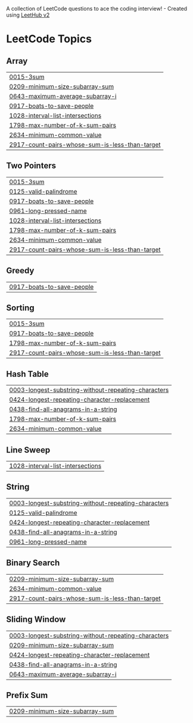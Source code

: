 A collection of LeetCode questions to ace the coding interview! - Created using [LeetHub v2](https://github.com/arunbhardwaj/LeetHub-2.0)
<!---LeetCode Topics Start-->
# LeetCode Topics
## Array
|  |
| ------- |
| [0015-3sum](https://github.com/welidemezene/leetcode_algorithm_problem/tree/master/0015-3sum) |
| [0209-minimum-size-subarray-sum](https://github.com/welidemezene/leetcode_algorithm_problem/tree/master/0209-minimum-size-subarray-sum) |
| [0643-maximum-average-subarray-i](https://github.com/welidemezene/leetcode_algorithm_problem/tree/master/0643-maximum-average-subarray-i) |
| [0917-boats-to-save-people](https://github.com/welidemezene/leetcode_algorithm_problem/tree/master/0917-boats-to-save-people) |
| [1028-interval-list-intersections](https://github.com/welidemezene/leetcode_algorithm_problem/tree/master/1028-interval-list-intersections) |
| [1798-max-number-of-k-sum-pairs](https://github.com/welidemezene/leetcode_algorithm_problem/tree/master/1798-max-number-of-k-sum-pairs) |
| [2634-minimum-common-value](https://github.com/welidemezene/leetcode_algorithm_problem/tree/master/2634-minimum-common-value) |
| [2917-count-pairs-whose-sum-is-less-than-target](https://github.com/welidemezene/leetcode_algorithm_problem/tree/master/2917-count-pairs-whose-sum-is-less-than-target) |
## Two Pointers
|  |
| ------- |
| [0015-3sum](https://github.com/welidemezene/leetcode_algorithm_problem/tree/master/0015-3sum) |
| [0125-valid-palindrome](https://github.com/welidemezene/leetcode_algorithm_problem/tree/master/0125-valid-palindrome) |
| [0917-boats-to-save-people](https://github.com/welidemezene/leetcode_algorithm_problem/tree/master/0917-boats-to-save-people) |
| [0961-long-pressed-name](https://github.com/welidemezene/leetcode_algorithm_problem/tree/master/0961-long-pressed-name) |
| [1028-interval-list-intersections](https://github.com/welidemezene/leetcode_algorithm_problem/tree/master/1028-interval-list-intersections) |
| [1798-max-number-of-k-sum-pairs](https://github.com/welidemezene/leetcode_algorithm_problem/tree/master/1798-max-number-of-k-sum-pairs) |
| [2634-minimum-common-value](https://github.com/welidemezene/leetcode_algorithm_problem/tree/master/2634-minimum-common-value) |
| [2917-count-pairs-whose-sum-is-less-than-target](https://github.com/welidemezene/leetcode_algorithm_problem/tree/master/2917-count-pairs-whose-sum-is-less-than-target) |
## Greedy
|  |
| ------- |
| [0917-boats-to-save-people](https://github.com/welidemezene/leetcode_algorithm_problem/tree/master/0917-boats-to-save-people) |
## Sorting
|  |
| ------- |
| [0015-3sum](https://github.com/welidemezene/leetcode_algorithm_problem/tree/master/0015-3sum) |
| [0917-boats-to-save-people](https://github.com/welidemezene/leetcode_algorithm_problem/tree/master/0917-boats-to-save-people) |
| [1798-max-number-of-k-sum-pairs](https://github.com/welidemezene/leetcode_algorithm_problem/tree/master/1798-max-number-of-k-sum-pairs) |
| [2917-count-pairs-whose-sum-is-less-than-target](https://github.com/welidemezene/leetcode_algorithm_problem/tree/master/2917-count-pairs-whose-sum-is-less-than-target) |
## Hash Table
|  |
| ------- |
| [0003-longest-substring-without-repeating-characters](https://github.com/welidemezene/leetcode_algorithm_problem/tree/master/0003-longest-substring-without-repeating-characters) |
| [0424-longest-repeating-character-replacement](https://github.com/welidemezene/leetcode_algorithm_problem/tree/master/0424-longest-repeating-character-replacement) |
| [0438-find-all-anagrams-in-a-string](https://github.com/welidemezene/leetcode_algorithm_problem/tree/master/0438-find-all-anagrams-in-a-string) |
| [1798-max-number-of-k-sum-pairs](https://github.com/welidemezene/leetcode_algorithm_problem/tree/master/1798-max-number-of-k-sum-pairs) |
| [2634-minimum-common-value](https://github.com/welidemezene/leetcode_algorithm_problem/tree/master/2634-minimum-common-value) |
## Line Sweep
|  |
| ------- |
| [1028-interval-list-intersections](https://github.com/welidemezene/leetcode_algorithm_problem/tree/master/1028-interval-list-intersections) |
## String
|  |
| ------- |
| [0003-longest-substring-without-repeating-characters](https://github.com/welidemezene/leetcode_algorithm_problem/tree/master/0003-longest-substring-without-repeating-characters) |
| [0125-valid-palindrome](https://github.com/welidemezene/leetcode_algorithm_problem/tree/master/0125-valid-palindrome) |
| [0424-longest-repeating-character-replacement](https://github.com/welidemezene/leetcode_algorithm_problem/tree/master/0424-longest-repeating-character-replacement) |
| [0438-find-all-anagrams-in-a-string](https://github.com/welidemezene/leetcode_algorithm_problem/tree/master/0438-find-all-anagrams-in-a-string) |
| [0961-long-pressed-name](https://github.com/welidemezene/leetcode_algorithm_problem/tree/master/0961-long-pressed-name) |
## Binary Search
|  |
| ------- |
| [0209-minimum-size-subarray-sum](https://github.com/welidemezene/leetcode_algorithm_problem/tree/master/0209-minimum-size-subarray-sum) |
| [2634-minimum-common-value](https://github.com/welidemezene/leetcode_algorithm_problem/tree/master/2634-minimum-common-value) |
| [2917-count-pairs-whose-sum-is-less-than-target](https://github.com/welidemezene/leetcode_algorithm_problem/tree/master/2917-count-pairs-whose-sum-is-less-than-target) |
## Sliding Window
|  |
| ------- |
| [0003-longest-substring-without-repeating-characters](https://github.com/welidemezene/leetcode_algorithm_problem/tree/master/0003-longest-substring-without-repeating-characters) |
| [0209-minimum-size-subarray-sum](https://github.com/welidemezene/leetcode_algorithm_problem/tree/master/0209-minimum-size-subarray-sum) |
| [0424-longest-repeating-character-replacement](https://github.com/welidemezene/leetcode_algorithm_problem/tree/master/0424-longest-repeating-character-replacement) |
| [0438-find-all-anagrams-in-a-string](https://github.com/welidemezene/leetcode_algorithm_problem/tree/master/0438-find-all-anagrams-in-a-string) |
| [0643-maximum-average-subarray-i](https://github.com/welidemezene/leetcode_algorithm_problem/tree/master/0643-maximum-average-subarray-i) |
## Prefix Sum
|  |
| ------- |
| [0209-minimum-size-subarray-sum](https://github.com/welidemezene/leetcode_algorithm_problem/tree/master/0209-minimum-size-subarray-sum) |
<!---LeetCode Topics End-->